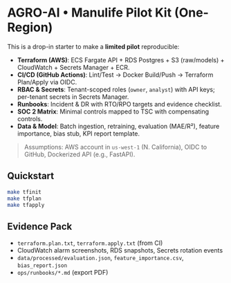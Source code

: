 # AGRO-AI • Manulife Pilot Kit (One-Region)

This is a drop-in starter to make a **limited pilot** reproducible:
- **Terraform (AWS)**: ECS Fargate API + RDS Postgres + S3 (raw/models) + CloudWatch + Secrets Manager + ECR.
- **CI/CD (GitHub Actions)**: Lint/Test → Docker Build/Push → Terraform Plan/Apply via OIDC.
- **RBAC & Secrets**: Tenant-scoped roles (`owner`, `analyst`) with API keys; per-tenant secrets in Secrets Manager.
- **Runbooks**: Incident & DR with RTO/RPO targets and evidence checklist.
- **SOC 2 Matrix**: Minimal controls mapped to TSC with compensating controls.
- **Data & Model**: Batch ingestion, retraining, evaluation (MAE/R²), feature importance, bias stub, KPI report template.

> Assumptions: AWS account in `us-west-1` (N. California), OIDC to GitHub, Dockerized API (e.g., FastAPI).

## Quickstart
```bash
make tfinit
make tfplan
make tfapply
```

## Evidence Pack
- `terraform.plan.txt`, `terraform.apply.txt` (from CI)
- CloudWatch alarm screenshots, RDS snapshots, Secrets rotation events
- `data/processed/evaluation.json`, `feature_importance.csv`, `bias_report.json`
- `ops/runbooks/*.md` (export PDF)
<!-- trigger deploy -->
